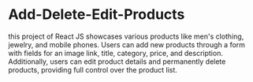 # Add-Delete-Edit-Products
this project of React JS showcases various products like men's clothing, jewelry, and mobile phones. Users can add new products through a form with fields for an image link, title, category, price, and description. Additionally, users can edit product details and permanently delete products, providing full control over the product list.
